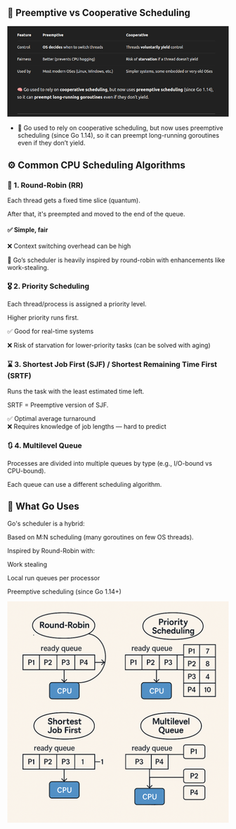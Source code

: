 ## 🔁 Preemptive vs Cooperative Scheduling

![](./image/2025-04-08_16-28.png)

- 🧠 Go used to rely on cooperative scheduling, but now uses preemptive scheduling (since Go 1.14), so it can preempt long-running goroutines even if they don’t yield.

## ⚙️ Common CPU Scheduling Algorithms

### 🔄 1. Round-Robin (RR)

Each thread gets a fixed time slice (quantum). <br>

After that, it's preempted and moved to the end of the queue. <br>

#### ✅ Simple, fair

❌ Context switching overhead can be high <br>

🧠 Go’s scheduler is heavily inspired by round-robin with enhancements like work-stealing. <br>

### 🎖️ 2. Priority Scheduling

Each thread/process is assigned a priority level. <br>

Higher priority runs first. <br>

✅ Good for real-time systems <br>

❌ Risk of starvation for lower-priority tasks (can be solved with aging) <br>

### ⌛ 3. Shortest Job First (SJF) / Shortest Remaining Time First (SRTF)

Runs the task with the least estimated time left. <br>

SRTF = Preemptive version of SJF. <br>

✅ Optimal average turnaround <br>
❌ Requires knowledge of job lengths — hard to predict <br>

### 🔃 4. Multilevel Queue

Processes are divided into multiple queues by type (e.g., I/O-bound vs CPU-bound). <br>

Each queue can use a different scheduling algorithm. <br>

## 🧠 What Go Uses

Go's scheduler is a hybrid: <br>

Based on M:N scheduling (many goroutines on few OS threads). <br>

Inspired by Round-Robin with:<br>

Work stealing<br>

Local run queues per processor<br>

Preemptive scheduling (since Go 1.14+)<br>

![](./image/ChatGPT%20Image%20Apr%208,%202025,%2004_31_47%20PM.png)
